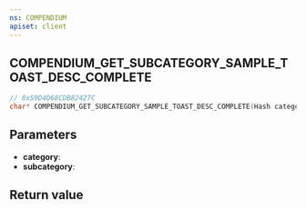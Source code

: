 ```yaml
---
ns: COMPENDIUM
apiset: client
---
```

## COMPENDIUM_GET_SUBCATEGORY_SAMPLE_TOAST_DESC_COMPLETE

```c
// 0x59D4D68CDB82427C
char* COMPENDIUM_GET_SUBCATEGORY_SAMPLE_TOAST_DESC_COMPLETE(Hash category,Hash subcategory);
```


## Parameters
* **category**:
* **subcategory**:

## Return value


